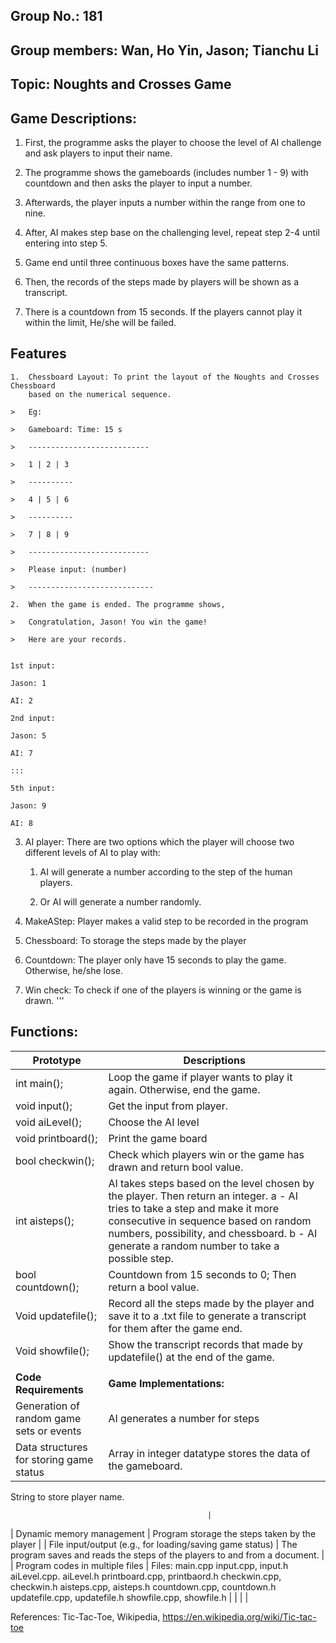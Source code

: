 ## **Group No.: 181**

## **Group members: Wan, Ho Yin, Jason; Tianchu Li**

## **Topic: Noughts and Crosses Game**

## **Game Descriptions:**

1.  First, the programme asks the player to choose the level of AI challenge and
    ask players to input their name.

2.  The programme shows the gameboards (includes number 1 - 9) with countdown
    and then asks the player to input a number.

3.  Afterwards, the player inputs a number within the range from one to nine.

4.  After, AI makes step base on the challenging level, repeat step 2-4 until
    entering into step 5.

5.  Game end until three continuous boxes have the same patterns.

6.  Then, the records of the steps made by players will be shown as a
    transcript.

7.  There is a countdown from 15 seconds. If the players cannot play it within
    the limit, He/she will be failed.


## **Features**

```
1.  Chessboard Layout: To print the layout of the Noughts and Crosses Chessboard
    based on the numerical sequence.

>   Eg:

>   Gameboard: Time: 15 s

>   ---------------------------

>   1 | 2 | 3

>   ----------

>   4 | 5 | 6

>   ----------

>   7 | 8 | 9

>   ---------------------------

>   Please input: (number)

>   ----------------------------

```

```
2.  When the game is ended. The programme shows,

>   Congratulation, Jason! You win the game!

>   Here are your records.


1st input:

Jason: 1

AI: 2

2nd input:

Jason: 5

AI: 7

:::

5th input:

Jason: 9

AI: 8

```

3.  AI player: There are two options which the player will choose two different
    levels of AI to play with:

    1.  AI will generate a number according to the step of the human players.

    2.  Or AI will generate a number randomly.

4.  MakeAStep: Player makes a valid step to be recorded in the program

5.  Chessboard: To storage the steps made by the player

6.  Countdown: The player only have 15 seconds to play the game. Otherwise,
    he/she lose.

7.  Win check: To check if one of the players is winning or the game is drawn.
'''

## **Functions:**

| **Prototype**                                            | **Descriptions**                                                                                                                                                                                                                                                    |
|----------------------------------------------------------|---------------------------------------------------------------------------------------------------------------------------------------------------------------------------------------------------------------------------------------------------------------------|
| int main();                                              | Loop the game if player wants to play it again. Otherwise, end the game.                                                                                                                                                                                            |
| void input();                                            | Get the input from player.                                                                                                                                                                                                                                          |
| void aiLevel();                                          | Choose the AI level                                                                                                                                                                                                                                                 |
| void printboard();                                       | Print the game board                                                                                                                                                                                                                                                |
| bool checkwin();                                         | Check which players win or the game has drawn and return bool value.                                                                                                                                                                                                |
| int aisteps();                                           | AI takes steps based on the level chosen by the player. Then return an integer. a - AI tries to take a step and make it more consecutive in sequence based on random numbers, possibility, and chessboard. b - AI generate a random number to take a possible step. |
| bool countdown();                                        | Countdown from 15 seconds to 0; Then return a bool value.                                                                                                                                                                                                           |
| Void updatefile();                                       | Record all the steps made by the player and save it to a .txt file to generate a transcript for them after the game end.                                                                                                                                            |
| Void showfile();                                         | Show the transcript records that made by updatefile() at the end of the game.                                                                                                                                                                                       |
|                                                          |                                                                                                                                                                                                                                                                     |
| **Code Requirements**                                    | **Game Implementations:**                                                                                                                                                                                                                                           |
| Generation of random game sets or events                 | AI generates a number for steps                                                                                                                                                                                                                                     |
| Data structures for storing game status                  | Array in integer datatype stores the data of the gameboard.
String to store player name.
                                                            
                                                |
| Dynamic memory management                                | Program storage the steps taken by the player                                                                                                                                                                                                                       |
| File input/output (e.g., for loading/saving game status) | The program saves and reads the steps of the players to and from a document.                                                                                                                                                                                        |
| Program codes in multiple files                          | Files: main.cpp input.cpp, input.h aiLevel.cpp. aiLevel.h printboard.cpp, printbaord.h checkwin.cpp, checkwin.h aisteps.cpp, aisteps.h countdown.cpp, countdown.h updatefile.cpp, updatefile.h showfile.cpp, showfile.h                                             |
|                                                          |                                                                                                                                                                                                                                                                     |


References: Tic-Tac-Toe, Wikipedia, https://en.wikipedia.org/wiki/Tic-tac-toe

